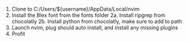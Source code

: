 1. Clone to C:/Users/${username}/AppData/Local/nvim
2. Install the Blex font from the fonts folder
2a. Install ripgrep from chocolatly
2b. Install python from chocolatly, make sure to add to path
3. Launch nvim, plug should auto install, and install any missing plugins
4. Profit
